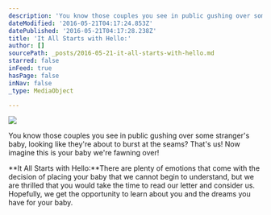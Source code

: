 ```yaml
---
description: 'You know those couples you see in public gushing over some stranger’s baby, looking like they’re about to burst at the seams? That’s us! Now imagine this is your baby we’re fawning over! '
dateModified: '2016-05-21T04:17:24.853Z'
datePublished: '2016-05-21T04:17:28.238Z'
title: 'It All Starts with Hello:'
author: []
sourcePath: _posts/2016-05-21-it-all-starts-with-hello.md
starred: false
inFeed: true
hasPage: false
inNav: false
_type: MediaObject

---
```

![](https://s3-us-west-2.amazonaws.com/the-grid-img/p/ed5517492887cff0288a4a8acead4170f8aac1fe.jpg)

You know those couples you see in public gushing over some stranger's baby, looking like they're about to burst at the seams? That's us! Now imagine this is your baby we're fawning over! 

**It All Starts with Hello:**There are plenty of emotions that come with the decision of placing your baby that we cannot begin to understand, but we are thrilled that you would take the time to read our letter and consider us. Hopefully, we get the opportunity to learn about you and the dreams you have for your baby.
